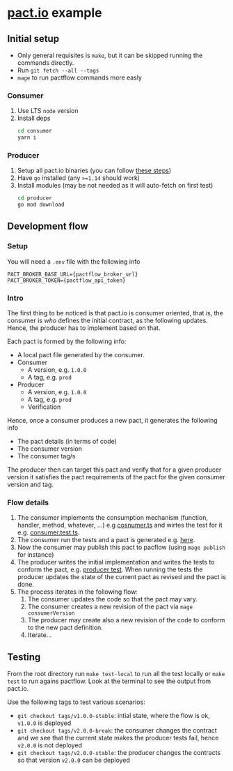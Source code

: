 # [pact.io](https://pact.io) example

## Initial setup

- Only general requisites is `make`, but it can be skipped running
the commands directly.
- Run `git fetch --all --tags`
- `mage` to run pactflow commands more easly

### Consumer

1. Use LTS `node` version
2. Install deps
    ```bash
    cd consumer
    yarn i
    ```

### Producer

1. Setup all pact.io binaries (you can follow [these steps](https://github.com/pact-foundation/pact-go#installation))
2. Have `go` installed (any `>=1.14` should work)
3. Install modules (may be not needed as it will auto-fetch on first test)
    ```bash
    cd producer
    go mod download
    ```

## Development flow

### Setup

You will need a `.env` file with the following info

```
PACT_BROKER_BASE_URL={pactflow_broker_url}
PACT_BROKER_TOKEN={pactflow_api_token}
```

### Intro

The first thing to be noticed is that pact.io is consumer oriented, that is,
the consumer is _who_ defines the initial contract, as the following updates.
Hence, the producer has to implement based on that.

Each pact is formed by the following info:
- A local pact file generated by the consumer.
- Consumer
    - A version, e.g. `1.0.0`
    - A tag, e.g. `prod`
- Producer
    - A version, e.g. `1.0.0`
    - A tag, e.g. `prod`
    - Verification

Hence, once a consumer produces a new pact, it generates the following info
- The pact details (in terms of code)
- The consumer version
- The consumer tag/s

The producer then can target this pact and verify that for a given
producer version it satisfies the pact requirements of the pact for
the given consumer version and tag.

### Flow details

1. The consumer implements the consumption mechanism (function, handler, method,
    whatever, ...) e.g [cosnumer.ts](./consumer/consumer.ts) and wirtes the test for it
    e.g. [consumer.test.ts](./consumer/__tests__/consumer.test.ts).
2. The consumer run the tests and a pact is generated e.g. [here](./consumer/pacts).
3. Now the consumer may publish this pact to pacflow (using `mage publish` for instance)
4. The producer writes the initial implementation and writes the tests to conform
    the pact, e.g. [producer test](./producer/producer_test.go).
    When running the tests the producer updates the state of the current pact as
    revised and the pact is done.
5. The process iterates in the following flow:
    1. The consumer updates the code so that the pact may vary.
    2. The consumer creates a new revision of the pact via `mage consumerVersion`
    3. The producer may create also a new revision of the code to conform to the new
        pact definition.
    4. Iterate...

## Testing

From the root directory run `make test-local` to run all the test locally or
`make test` to run agains pactflow. Look at the terminal to see the output from pact.io.

Use the following tags to test various scenarios:
- `git checkout tags/v1.0.0-stable`: intial state, where the flow is ok, `v1.0.0` is deployed
- `git checkout tags/v2.0.0-break`: the consumer changes the contract and we see that the current state makes the producer tests fail, hence `v2.0.0` is not deployed
- `git checkout tags/v2.0.0-stable`: the producer changes the contracts so that version `v2.0.0` can be deployed
